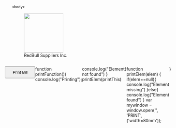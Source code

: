 <html>
    <head>
        <title>
     Welcome
        </title>
        <style>
    :root {
    --primary-color: #22254b;
    --secondary-color: #373b69;
    --bg-color: rgb(241, 241, 241);
    --color-heading: rgb(44, 44, 44);
    --color-body: rgb(102, 102, 102);
 }
  
  body{
      background-color: rebeccapurple;
      margin: 0;
      padding: 0;
  }

  .container-main{
      display: flex;
     flex-direction: row;
      background-color: var(--bg-color);
      height:100vh;
      width:100vw ;
      align-items: center;
      justify-content: space-evenly;
  }

  .container-item{
      border-radius: 3px;
      height: 400px;
    box-shadow:0 4px 8px 0 rgba(0, 0, 0, 0.2), 0 6px 20px 0 rgba(0, 0, 0, 0.19);
      width: 88mm;
      background-color: white;

  

  }
  #table-container {
      display: flex;
justify-content: center;

      /* border: 1px solid red; */
      
  
  }
  #table{
    margin-top: 10px;
     /* border: 1px solid green; */
      width:90%;
  }
  th {
      color: var(--color-heading);
      text-align: start;
      padding: 0 0 4px 0;

  }
  td {
      color: var(--color-body);
      text-align: start;

  }

  tr {
    
      margin: 0 0 8px 0;
  }

  #table-end{
      text-align: end;
      color: var(--color-heading);
/* border: 1px solid green; */
  }


#logo-container{
    width: 100%;

    display: flex;
    flex-direction: column;
    justify-content: center;
    align-items: center;
}

#line{
    height: 1px;
    background-color: rgb(202, 202, 202);
    width: 100%;
    
}

.bold {
    color: black

}
 

#print-option {
    display: grid;
    flex-direction: column;
    align-items: center;
    justify-content: center;


}
 </style>
    </head>
  
    <body>
        
<div class="container-main">
    <div id="printThis">

<div class="container-item">
<div id="logo-container">
 <figure>
    <img src="logo.png"  width="130px" />
<figcaption style="color: rgb(39, 39, 39);">
    RedBull Suppliers Inc.
</figcaption>
 </figure>
<div id="line"></div>
</div >
    <div id="table-container">
        <table id="table">
           <tr>
            <th>Sn</th>
            <th>Particular</th>
            <th>Price</th>
            </tr>
            <tr>
            <td>1</td>
            <td>Party poppers</td>
            <td>$200</td>
            </tr>
            <tr>
                <td>2</td>
                <td>Birthday Cake</td>
                <td>$400</td>
                </tr>
                <tr>
                    <td>3</td>
                    <td>Birthday Hat</td>
                    <td>$300</td>
                    </tr>
                    <tr>
                        <td>4</td>
                        <td>Birthday Gift</td>
                        <td>$20</td>
                        </tr>
                        <tr>
                            <td>5</td>
                            <td>Ballon</td>
                            <td>$10</td>
                            </tr>
                        
                            <tr>
                                <td></td>
                                <td style="text-align: end; padding: 0 10px 0 0;" class="bold" >
                                Total
                                </td>
                                <td class="bold" >
                                    $880
                                </td>
                            </tr>

        </table>
      
    </div>
    <div id="endtext" style="margin-top:20px; width: 100%;
    font-size: 12px;
  
    display: flex; flex-direction: row; 
    justify-content: center;
    " >
***
    </div>
</div>
</div>

<div class="container-item" id="print-option">

<button onclick="printElem(document.getElementById('printThis'))" style="padding: 10px; width: 100px;">Print Bill</button>


</div>
</div>
</div>

        <script>
function printFunction(){
    console.log("Printing");

    if(document.getElementById("printThis")==null){
console.log("Element not found")
    }
printElem(printThis)
  
}

function printElem(elem)
{
    if(elem==null){
        console.log("Element missing")
    }else{
        console.log("Element found")
    }
    var mywindow = window.open('', 'PRINT', ('width=80mm'));

    mywindow.document.write('<html><head><link href="style.css" rel="stylesheet"/>');
    mywindow.document.write('</head><body >');
    // mywindow.document.write('<h1>' + document.title  + '</h1>');
    mywindow.document.write(elem.innerHTML);
    mywindow.document.write('</body></html>');

    mywindow.document.close(); // necessary for IE >= 10
    mywindow.focus(); // necessary for IE >= 10*/
    // document.onload =function() {
        mywindow.print();
        mywindow.close();
    // }


    return true;
}

        </script>
    </body>
</html>